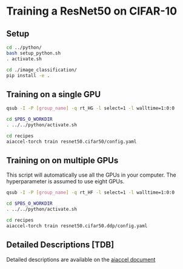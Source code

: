 # Training a ResNet50 on CIFAR-10

## Setup
```bash
cd ../python/
bash setup_python.sh
. activate.sh

cd ./image_classification/
pip install -e .
```

## Training on a single GPU
```bash
qsub -I -P [group_name] -q rt_HG -l select=1 -l walltime=1:0:0

cd $PBS_O_WORKDIR
. ../../python/activate.sh

cd recipes
aiaccel-torch train resnet50.cifar50/config.yaml
```

## Training on on multiple GPUs
This script will automatically use all the GPUs in your computer. The hyperparameter is assumed to use eight GPUs.
```bash
qsub -I -P [group_name] -q rt_HF -l select=1 -l walltime=1:0:0

cd $PBS_O_WORKDIR
. ../../python/activate.sh

cd recipes
aiaccel-torch train resnet50.cifar50.ddp/config.yaml
```

## Detailed Descriptions [TDB]
Detailed descriptions are available on the [aiaccel document](https://aistairc.github.io/aiaccel/user_guide/torch.html)